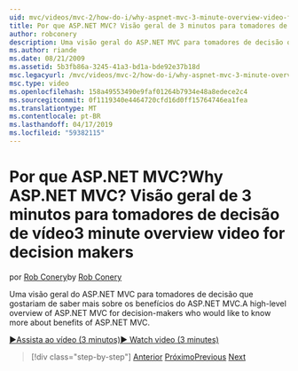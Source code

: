 ```yaml
---
uid: mvc/videos/mvc-2/how-do-i/why-aspnet-mvc-3-minute-overview-video-for-decision-makers
title: Por que ASP.NET MVC? Visão geral de 3 minutos para tomadores de decisão de vídeo | Microsoft Docs
author: robconery
description: Uma visão geral do ASP.NET MVC para tomadores de decisão que gostariam de saber mais sobre os benefícios do ASP.NET MVC.
ms.author: riande
ms.date: 08/21/2009
ms.assetid: 5b3fb86a-3245-41a3-bd1a-bde92e37b18d
msc.legacyurl: /mvc/videos/mvc-2/how-do-i/why-aspnet-mvc-3-minute-overview-video-for-decision-makers
msc.type: video
ms.openlocfilehash: 158a49553490e9faf01264b7934e48a8edece2c4
ms.sourcegitcommit: 0f1119340e4464720cfd16d0ff15764746ea1fea
ms.translationtype: MT
ms.contentlocale: pt-BR
ms.lasthandoff: 04/17/2019
ms.locfileid: "59382115"
---
```

# <a name="why-aspnet-mvc-3-minute-overview-video-for-decision-makers"></a><span data-ttu-id="7715b-104">Por que ASP.NET MVC?</span><span class="sxs-lookup"><span data-stu-id="7715b-104">Why ASP.NET MVC?</span></span> <span data-ttu-id="7715b-105">Visão geral de 3 minutos para tomadores de decisão de vídeo</span><span class="sxs-lookup"><span data-stu-id="7715b-105">3 minute overview video for decision makers</span></span>

<span data-ttu-id="7715b-106">por [Rob Conery](https://github.com/robconery)</span><span class="sxs-lookup"><span data-stu-id="7715b-106">by [Rob Conery](https://github.com/robconery)</span></span>

<span data-ttu-id="7715b-107">Uma visão geral do ASP.NET MVC para tomadores de decisão que gostariam de saber mais sobre os benefícios do ASP.NET MVC.</span><span class="sxs-lookup"><span data-stu-id="7715b-107">A high-level overview of ASP.NET MVC for decision-makers who would like to know more about benefits of ASP.NET MVC.</span></span>

[<span data-ttu-id="7715b-108">&#9654;Assista ao vídeo (3 minutos)</span><span class="sxs-lookup"><span data-stu-id="7715b-108">&#9654; Watch video (3 minutes)</span></span>](https://channel9.msdn.com/Blogs/ASP-NET-Site-Videos/why-aspnet-mvc-3-minute-overview-video-for-decision-makers)

> [!div class="step-by-step"]
> <span data-ttu-id="7715b-109">[Anterior](what-is-aspnet-mvc-80-minute-technical-video-for-developers-building-nerddinner.md)
> [Próximo](aspnet-mvc-how-10-minute-technical-video-for-developers.md)</span><span class="sxs-lookup"><span data-stu-id="7715b-109">[Previous](what-is-aspnet-mvc-80-minute-technical-video-for-developers-building-nerddinner.md)
[Next](aspnet-mvc-how-10-minute-technical-video-for-developers.md)</span></span>
